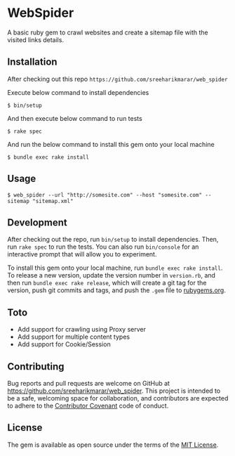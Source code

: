 # WebSpider

A basic ruby gem to crawl websites and create a sitemap file with the visited links details.

## Installation

After checking out this repo `https://github.com/sreeharikmarar/web_spider`

Execute below command to install dependencies

	$ bin/setup

And then execute below command to run tests

	$ rake spec 

And run the below command to install this gem onto your local machine
    
	$ bundle exec rake install

## Usage

	$ web_spider --url "http://somesite.com" --host "somesite.com" --sitemap "sitemap.xml"

## Development

After checking out the repo, run `bin/setup` to install dependencies. Then, run `rake spec` to run the tests. You can also run `bin/console` for an interactive prompt that will allow you to experiment.

To install this gem onto your local machine, run `bundle exec rake install`. To release a new version, update the version number in `version.rb`, and then run `bundle exec rake release`, which will create a git tag for the version, push git commits and tags, and push the `.gem` file to [rubygems.org](https://rubygems.org).

## Toto

- Add support for crawling using Proxy server
- Add support for multiple content types
- Add support for Cookie/Session

## Contributing

Bug reports and pull requests are welcome on GitHub at https://github.com/sreeharikmarar/web_spider. This project is intended to be a safe, welcoming space for collaboration, and contributors are expected to adhere to the [Contributor Covenant](http://contributor-covenant.org) code of conduct.


## License

The gem is available as open source under the terms of the [MIT License](http://opensource.org/licenses/MIT).

